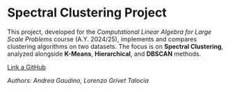 # Spectral Clustering Project

This project, developed for the *Computational Linear Algebra for Large Scale Problems* course (A.Y. 2024/25), implements and compares clustering algorithms on two datasets.
The focus is on **Spectral Clustering**, analyzed alongside **K-Means**, **Hierarchical**, and **DBSCAN** methods.

[Link a GitHub](https://github.com/lorenzoGrivet/SVD_project)

*Authors: Andrea Gaudino, Lorenzo Grivet Talocia*
